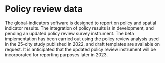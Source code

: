 # Policy review data

The global-indicators software is designed to report on policy and spatial indicator results.  The integration of policy results is in development, and pending an updated policy review survey instrument.  The beta implementation has been carried out using the policy review analysis used in the 25-city study published in 2022, and draft templates are available on request.  It is anticipated that the updated policy review instrument will be incorporated for reporting purposes later in 2023.
